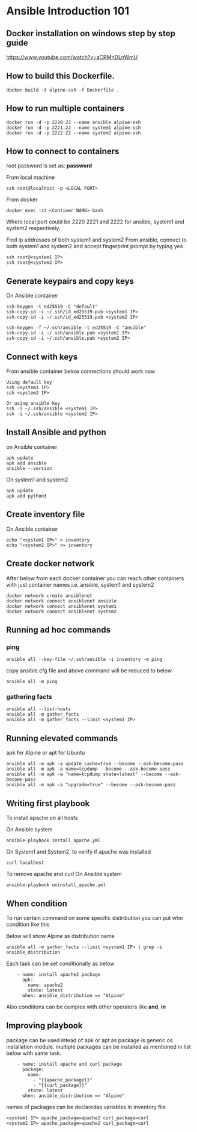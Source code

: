 # Ansible Introduction 101

## Docker installation on windows step by step guide
https://www.youtube.com/watch?v=aCRMnDLnWmU

##  How to build this Dockerfile.
```
docker build -t alpine-ssh -f Dockerfile .
```

## How to run multiple containers
```
docker run -d -p 2220:22 --name ansible alpine-ssh
docker run -d -p 2221:22 --name system1 alpine-ssh
docker run -d -p 2222:22 --name system2 alpine-ssh
```


## How to connect to containers
root password is set as: **password**

From local machine
```
ssh root@localhost -p <LOCAL PORT>
```

From docker
```
docker exec -it <Continer NAME> bash
```
Where local port could be 2220 2221 and 2222 for ansible, system1 and system2 respectively.

Find ip addresses of both system1 and system2 
From ansible, connect to both system1 and system2 and accept fingerprint prompt by typing yes
```
ssh root@<system1 IP>
ssh root@<system2 IP>
```

## Generate keypairs and copy keys
On Ansible container
```
ssh-keygen -t ed25519 -C "default"
ssh-copy-id -i ~/.ssh/id_ed25519.pub <system1 IP>
ssh-copy-id -i ~/.ssh/id_ed25519.pub <system2 IP>

ssh-keygen -f ~/.ssh/ansible -t ed25519 -C "ansible"
ssh-copy-id -i ~/.ssh/ansible.pub <system1 IP>
ssh-copy-id -i ~/.ssh/ansible.pub <system2 IP>
```

## Connect with keys
From ansible container below connections should work now
```
Using default key
ssh <system1 IP>
ssh <system2 IP>

Or using ansible key
ssh -i ~/.ssh/ansible <system1 IP>
ssh -i ~/.ssh/ansible <system2 IP>
```

## Install Ansible and python

on Ansible container
```
apk update
apk add ansible
ansible --version
```

On system1 and system2
```
apk update
apk add python3
```

## Create inventory file
On Ansible container

```
echo "<system1 IP>" > inventory
echo "<system2 IP>" >> inventory
```

## Create docker network
After below from each docker container you can reach other containers with just container names i.e. ansible, system1 and system2
```
docker network create ansiblenet
docker network connect ansiblenet ansible
docker network connect ansiblenet system1
docker network connect ansiblenet system2

```
## Running ad hoc commands

### ping
```
ansible all --key-file ~/.ssh/ansible -i inventory -m ping
```

copy ansible.cfg file and above command will be reduced to below

```
ansible all -m ping
```

### gathering facts
```
ansible all --list-hosts
ansible all -m gather_facts
ansible all -m gather_facts --limit <system1 IP>
```


## Running elevated commands
apk for Alpine or apt for Ubuntu
```
ansible all -m apk -a update_cache=true --become --ask-become-pass
ansible all -m apk -a name=tcpdump --become --ask-become-pass
ansible all -m apk -a "name=tcpdump state=latest" --become --ask-become-pass
ansible all -m apk -a "upgrade=true" --become --ask-become-pass
```

## Writing first playbook

To install apache on all hosts

On Ansible system
```
ansible-playbook install_apache.yml
```

On System1 and System2, to verify if apache was installed
```
curl localhost
```

 To remove apache and curl
 On Ansible system
```
ansible-playbook uninstall_apache.yml
```

## When condition 

To run certain command on some specific distribution you can put whn condition like this

Below will show Alpine as distribution name
```
ansible all -m gather_facts --limit <system1 IP> | grep -i ansible_distribution
```

Each task can be set conditionally as below

```
    - name: install apache2 package
      apk:
        name: apache2
        state: latest
      when: ansible_distribution == "Alpine"
```

Also conditions can be complex with other operators like **and**, **in**

## Improving playbook

package can be used intead of apk or apt as package is generic os installation module. multiple packages can be installed as mentioned in list below with same task. 
```
    - name: install apache and curl package
      package:
        name: 
          - "{{apache_package}}"
          - "{{curl_package}}"
        state: latest
      when: ansible_distribution == "Alpine"

```

names of packages can be declaredas variables in inventory file

```
<system1 IP> apache_package=apache2 curl_package=curl
<system2 IP> apache_package=apache2 curl_package=curl
```